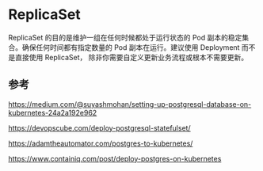 # ReplicaSet

ReplicaSet 的目的是维护一组在任何时候都处于运行状态的 Pod 副本的稳定集合。确保任何时间都有指定数量的 Pod 副本在运行。建议使用 Deployment 而不是直接使用 ReplicaSet， 除非你需要自定义更新业务流程或根本不需要更新。



## 参考

https://medium.com/@suyashmohan/setting-up-postgresql-database-on-kubernetes-24a2a192e962

https://devopscube.com/deploy-postgresql-statefulset/

https://adamtheautomator.com/postgres-to-kubernetes/

https://www.containiq.com/post/deploy-postgres-on-kubernetes